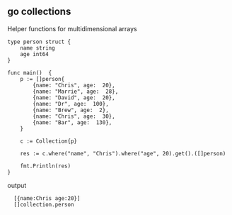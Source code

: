 go collections
--

Helper functions for multidimensional arrays

    type person struct {
    	name string
    	age int64
    }
    
    func main()  {
        p := []person{
            {name: "Chris", age:  20},
            {name: "Marrie", age:  28},
            {name: "David", age:  20},
            {name: "Dr", age:  100},
            {name: "Brew", age:  2},
            {name: "Chris", age:  30},
            {name: "Bar", age:  130},
        }
    
        c := Collection{p}
    
        res := c.where("name", "Chris").where("age", 20).get().([]person)
    
        fmt.Println(res)
    }
    
  
  output
  
      [{name:Chris age:20}]
      []collection.person
